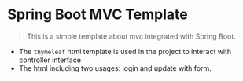 # Spring Boot MVC Template

> This is a simple template about mvc integrated with Spring Boot.



* The `thymeleaf` html template is used in the project to interact with controller interface
* The html including two usages: login and update with form.